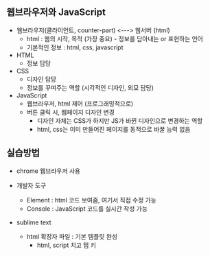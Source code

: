 ## 웹브라우저와 JavaScript
* 웹브라우저(클라이언트, counter-part) <---> 웹서버 (html)
  * html : 웹의 시작, 목적 (가장 중요) - 정보를 담아내는 or 표현하는 언어
  * 기본적인 정보 : html, css, javascript
* HTML
  * 정보 담당
* CSS
  * 디자인 담당
  * 정보를 꾸며주는 역할 (시각적인 디자인, 외모 담당)
* JavaScript
  * 웹브라우저, html 제어 (프로그래밍적으로)
  * 버튼 클릭 시, 웹페이지 디자인 변경
    * 디자인 자체는 CSS가 하지만 JS가 바뀐 디자인으로 변경하는 역할
    * html, css는 이미 만들어진 페이지를 동적으로 바꿀 능력 없음

## 실습방법
* chrome 웹브라우저 사용
* 개발자 도구
  * Element : html 코드 보여줌, 여기서 직접 수정 가능
  * Console : JavaScript 코드를 실시간 작성 가능

* sublime text
  * html 확장자 파일 : 기본 템플릿 완성
    * html, script 치고 탭 키